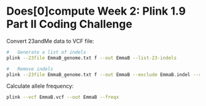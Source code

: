 # Does[0]compute Week 2: Plink 1.9 Part II Coding Challenge

Convert 23andMe data to VCF file:

```bash
#   Generate a list of indels
plink --23file EmmaB_genome.txt f --out EmmaB --list-23-indels

#   Remove indels
plink --23file EmmaB_genome.txt f --out EmmaB --exclude EmmaB.indel --recode vcf
```

Calculate allele frequency:

```bash
plink --vcf EmmaB.vcf --out EmmaB --freqx
```